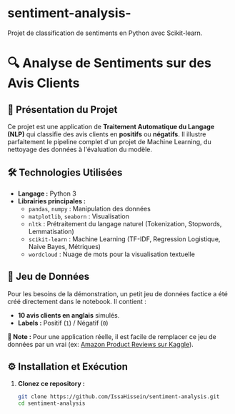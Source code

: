 # sentiment-analysis-
Projet de classification de sentiments en Python avec Scikit-learn.
# 🔍 Analyse de Sentiments sur des Avis Clients

## 📖 Présentation du Projet
Ce projet est une application de **Traitement Automatique du Langage (NLP)** qui classifie des avis clients en **positifs** ou **négatifs**. Il illustre parfaitement le pipeline complet d'un projet de Machine Learning, du nettoyage des données à l'évaluation du modèle.

## 🛠️ Technologies Utilisées
- **Langage :** Python 3
- **Librairies principales :**
  - `pandas`, `numpy` : Manipulation des données
  - `matplotlib`, `seaborn` : Visualisation
  - `nltk` : Prétraitement du langage naturel (Tokenization, Stopwords, Lemmatisation)
  - `scikit-learn` : Machine Learning (TF-IDF, Regression Logistique, Naive Bayes, Métriques)
  - `wordcloud` : Nuage de mots pour la visualisation textuelle

## 📁 Jeu de Données
Pour les besoins de la démonstration, un petit jeu de données factice a été créé directement dans le notebook. Il contient :
- **10 avis clients en anglais** simulés.
- **Labels :** Positif (`1`) / Négatif (`0`)

**📝 Note :** Pour une application réelle, il est facile de remplacer ce jeu de données par un vrai (ex: [Amazon Product Reviews sur Kaggle](https://www.kaggle.com/datasets/snap/amazon-fine-food-reviews)).

## ⚙️ Installation et Exécution

1. **Clonez ce repository :**
   ```bash
   git clone https://github.com/IssaHissein/sentiment-analysis.git
   cd sentiment-analysis
